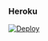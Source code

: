 ### Heroku
[![Deploy](https://www.herokucdn.com/deploy/button.svg)](https://heroku.com/deploy?template=https://github.com/Yosolo1/Yosolopriv)
